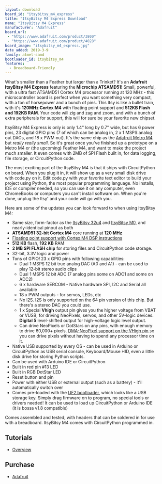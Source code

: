 ```yaml
---
layout: download
board_id: "itsybitsy_m4_express"
title: "ItsyBitsy M4 Express Download"
name: "ItsyBitsy M4 Express"
manufacturer: "Adafruit"
board_url:
 - "https://www.adafruit.com/product/3800"
 - "https://www.adafruit.com/product/4028"
board_image: "itsybitsy_m4_express.jpg"
date_added: 2019-3-9
family: atmel-samd
bootloader_id: itsybitsy_m4
features:
  - Breadboard-Friendly
---
```


What's smaller than a Feather but larger than a Trinket? It's an **Adafruit ItsyBitsy M4 Express** featuring the **Microchip ATSAMD51**! Small, powerful, with a ultra fast ATSAMD51 Cortex M4 processor running at 120 MHz - this microcontroller board is perfect when you want something very compact, with a ton of horsepower and a bunch of pins. This Itsy is like a bullet train, with it's **120MHz Cortex M4** with floating point support and **512KB Flash and 192KB RAM**. Your code will zig and zag and zoom, and with a bunch of extra peripherals for support, this will for sure be your favorite new chipset.

ItsyBitsy M4 Express is only is only 1.4" long by 0.7" wide, but has 6 power pins, 23 digital GPIO pins (7 of which can be analog in, 2 x 1 MSPS analog out DACs, and 18 x PWM out). It's the same chip as the [Adafruit Metro M4](https://www.adafruit.com/product/3382) but _really really small_. So it's great once you've finished up a prototype on a Metro M4 or (the upcoming) Feather M4, and want to make the project much smaller. It even comes with 2MB of SPI Flash built in, for data logging, file storage, or CircuitPython code.

The most exciting part of the ItsyBitsy M4 is that it ships with CircuitPython on board. When you plug it in, it will show up as a very small disk drive with code.py on it. Edit code.py with your favorite text editor to build your project using Python, the most popular programming language. No installs, IDE or compiler needed, so you can use it on any computer, even ChromeBooks or computers you can't install software on. When you're done, unplug the Itsy' and your code will go with you.

Here are some of the updates you can look forward to when using ItsyBitsy M4:

*   Same size, form-factor as the [ItsyBitsy 32u4](https://www.adafruit.com/product/3675) and [ItsyBitsy M0](https://www.adafruit.com/product/3727), and nearly-identical pinout as both
*   **ATSAMD51 32-bit Cortex M4** core running at **120 MHz**
*   [Floating point support with Cortex M4 DSP instructions](https://developer.arm.com/technologies/dsp/dsp-for-cortex-m)
*   **512 KB** flash, **192 KB** RAM
*   **2 MB SPI FLASH chip** for storing files and CircuitPython code storage.
*   32-bit, 3.3V logic and power
*   Tons of GPIO! 23 x GPIO pins with following capabilities:
    *   Dual 1 MSPS 12 bit true analog DAC (A0 and A1) - can be used to play 12-bit stereo audio clips
    *   Dual 1 MSPS 12 bit ADC (7 analog pins some on ADC1 and some on ADC2)
    *   6 x hardware SERCOM - Native hardware SPI, I2C and Serial all available
    *   18 x PWM outputs - for servos, LEDs, etc
    *   No I2S. I2S is only supported on the 64 pin version of this chip. But there's a stereo DAC you could use.
    *   1 x Special **Vhigh** output pin gives you the higher voltage from VBAT or VUSB, for driving NeoPixels, servos, and other 5V-logic devices. **Digital 5** level-shifted output for high-voltage logic level output.
    *   Can drive NeoPixels or DotStars on any pins, with enough memory to drive 60,000+ pixels. [DMA-NeoPixel support on the VHigh pin ](https://learn.adafruit.com/dma-driven-neopixels)so you can drive pixels without having to spend any processor time on it.
*   Native USB supported by every OS - can be used in Arduino or CircuitPython as USB serial console, Keyboard/Mouse HID, even a little disk drive for storing Python scripts.
*   Can be used with Arduino IDE or CircuitPython
*   Built in red pin #13 LED
*   Built in RGB DotStar LED
*   Reset button and pin
*   Power with either USB or external output (such as a battery) - it'll automatically switch over
*   Comes pre-loaded with the [UF2 bootloader](https://learn.adafruit.com/adafruit-metro-m0-express-designed-for-circuitpython/uf2-bootloader), which looks like a USB storage key. Simply drag firmware on to program, no special tools or drivers needed! It can be used to load up CircuitPython or Arduino IDE (it is bossa v1.8 compatible)

Comes assembled and tested, with headers that can be soldered in for use with a breadboard. ItsyBitsy M4 comes with CircuitPython programmed in.

## Tutorials

* [Overview](https://learn.adafruit.com/introducing-adafruit-itsybitsy-m4)

## Purchase

* [Adafruit](https://www.adafruit.com/product/3800)

